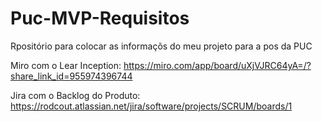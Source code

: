 # Puc-MVP-Requisitos

Rpositório para colocar as informaçõs do meu projeto para a pos da PUC

Miro com o Lear Inception: https://miro.com/app/board/uXjVJRC64yA=/?share_link_id=955974396744

Jira com o Backlog do Produto: https://rodcout.atlassian.net/jira/software/projects/SCRUM/boards/1
